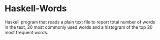 # Haskell-Words
Haskell program that reads a plain text file to report total number of words in the text, 20 most commonly used words and a histogram of the top 20 most frequent words.
